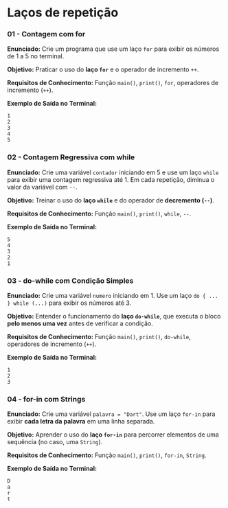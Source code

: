 # Laços de repetição

### **01 - Contagem com for**

**Enunciado:**
Crie um programa que use um laço `for` para exibir os números de 1 a 5 no terminal.

**Objetivo:**
Praticar o uso do **laço `for`** e o operador de incremento `++`.

**Requisitos de Conhecimento:**
Função `main()`, `print()`, `for`, operadores de incremento (`++`).

**Exemplo de Saída no Terminal:**

```
1
2
3
4
5
```

### **02 - Contagem Regressiva com while**

**Enunciado:**
Crie uma variável `contador` iniciando em 5 e use um laço `while` para exibir uma contagem regressiva até 1.
Em cada repetição, diminua o valor da variável com `--`.

**Objetivo:**
Treinar o uso do **laço `while`** e do operador de **decremento (`--`)**.

**Requisitos de Conhecimento:**
Função `main()`, `print()`, `while`, `--`.

**Exemplo de Saída no Terminal:**

```
5
4
3
2
1
```

### **03 - do-while com Condição Simples**

**Enunciado:**
Crie uma variável `numero` iniciando em 1.
Use um laço `do { ... } while (...)` para exibir os números até 3.

**Objetivo:**
Entender o funcionamento do **laço `do-while`**, que executa o bloco **pelo menos uma vez** antes de verificar a condição.

**Requisitos de Conhecimento:**
Função `main()`, `print()`, `do-while`, operadores de incremento (`++`).

**Exemplo de Saída no Terminal:**

```
1
2
3
```

### **04 - for-in com Strings**

**Enunciado:**
Crie uma variável `palavra = "Dart"`.
Use um laço `for-in` para exibir **cada letra da palavra** em uma linha separada.

**Objetivo:**
Aprender o uso do **laço `for-in`** para percorrer elementos de uma sequência (no caso, uma `String`).

**Requisitos de Conhecimento:**
Função `main()`, `print()`, `for-in`, `String`.

**Exemplo de Saída no Terminal:**

```
D
a
r
t
```

